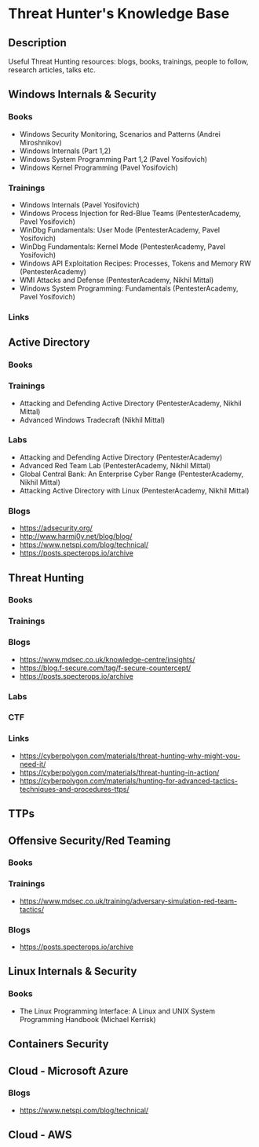 # Threat Hunter's Knowledge Base

## Description
Useful Threat Hunting resources: blogs, books, trainings, people to follow, research articles, talks etc.

## Windows Internals & Security

### Books
- Windows Security Monitoring, Scenarios and Patterns (Andrei Miroshnikov)
- Windows Internals (Part 1,2)
- Windows System Programming Part 1,2 (Pavel Yosifovich)
- Windows Kernel Programming (Pavel Yosifovich)

### Trainings
- Windows Internals (Pavel Yosifovich)
- Windows Process Injection for Red-Blue Teams (PentesterAcademy, Pavel Yosifovich)
- WinDbg Fundamentals: User Mode (PentesterAcademy, Pavel Yosifovich)
- WinDbg Fundamentals: Kernel Mode (PentesterAcademy, Pavel Yosifovich)
- Windows API Exploitation Recipes: Processes, Tokens and Memory RW (PentesterAcademy)
- WMI Attacks and Defense (PentesterAcademy, Nikhil Mittal)
- Windows System Programming: Fundamentals (PentesterAcademy, Pavel Yosifovich)

### Links

## Active Directory

### Books

### Trainings
- Attacking and Defending Active Directory (PentesterAcademy, Nikhil Mittal)
- Advanced Windows Tradecraft (Nikhil Mittal)

### Labs
- Attacking and Defending Active Directory (PentesterAcademy)
- Advanced Red Team Lab (PentesterAcademy, Nikhil Mittal)
- Global Central Bank: An Enterprise Cyber Range (PentesterAcademy, Nikhil Mittal)
- Attacking Active Directory with Linux (PentesterAcademy, Nikhil Mittal)

### Blogs
- https://adsecurity.org/
- http://www.harmj0y.net/blog/blog/
- https://www.netspi.com/blog/technical/
- https://posts.specterops.io/archive

## Threat Hunting

### Books

### Trainings

### Blogs
- https://www.mdsec.co.uk/knowledge-centre/insights/
- https://blog.f-secure.com/tag/f-secure-countercept/
- https://posts.specterops.io/archive

### Labs

### CTF

### Links
- https://cyberpolygon.com/materials/threat-hunting-why-might-you-need-it/
- https://cyberpolygon.com/materials/threat-hunting-in-action/
- https://cyberpolygon.com/materials/hunting-for-advanced-tactics-techniques-and-procedures-ttps/

## TTPs

## Offensive Security/Red Teaming

### Books

### Trainings
- https://www.mdsec.co.uk/training/adversary-simulation-red-team-tactics/

### Blogs
- https://posts.specterops.io/archive

## Linux Internals & Security

### Books
- The Linux Programming Interface: A Linux and UNIX System Programming Handbook (Michael Kerrisk)

## Containers Security

## Cloud - Microsoft Azure

### Blogs
- https://www.netspi.com/blog/technical/

## Cloud - AWS
